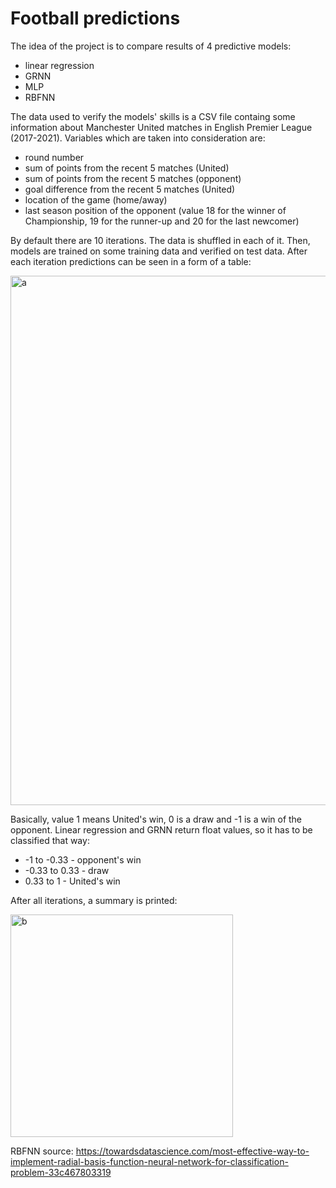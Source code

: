 # Football predictions

The idea of the project is to compare results of 4 predictive models:

- linear regression
- GRNN
- MLP
- RBFNN

The data used to verify the models' skills is a CSV file containg some information about Manchester United matches in English Premier League (2017-2021). Variables which are taken into consideration are:

- round number
- sum of points from the recent 5 matches (United)
- sum of points from the recent 5 matches (opponent)
- goal difference from the recent 5 matches (United)
- location of the game (home/away)
- last season position of the opponent
  (value 18 for the winner of Championship, 19 for the runner-up and 20 for the last newcomer)
  
By default there are 10 iterations. The data is shuffled in each of it. Then, models are trained on some training data and verified on test data.
After each iteration predictions can be seen in a form of a table:

<img width="847" alt="a" src="https://user-images.githubusercontent.com/72979673/144042364-f28e403e-c670-4b6f-a7ab-b15b86786a76.png">

Basically, value 1 means United's win, 0 is a draw and -1 is a win of the opponent. Linear regression and GRNN return float values, so it has to be classified that way:

- -1 to -0.33 - opponent's win
- -0.33 to 0.33 - draw
- 0.33 to 1 - United's win

After all iterations, a summary is printed:

<img width="356" alt="b" src="https://user-images.githubusercontent.com/72979673/144043322-3b044160-c5d3-4de4-952f-5777775a05b4.png">

RBFNN source: https://towardsdatascience.com/most-effective-way-to-implement-radial-basis-function-neural-network-for-classification-problem-33c467803319
